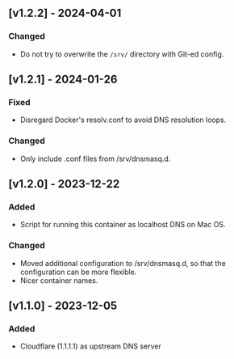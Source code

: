## [v1.2.2] - 2024-04-01

### Changed
- Do not try to overwrite the `/srv/` directory with Git-ed config.


## [v1.2.1] - 2024-01-26

### Fixed
- Disregard Docker's resolv.conf to avoid DNS resolution loops.

### Changed
- Only include .conf files from /srv/dnsmasq.d.


## [v1.2.0] - 2023-12-22

### Added
- Script for running this container as localhost DNS on Mac OS.

### Changed
- Moved additional configuration to /srv/dnsmasq.d, so that the configuration
  can be more flexible.
- Nicer container names.


## [v1.1.0] - 2023-12-05

### Added
- Cloudflare (1.1.1.1) as upstream DNS server
